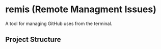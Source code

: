 # remis (Remote Managment Issues)

A tool for managing GitHub uses from the terminal.

## Project Structure
